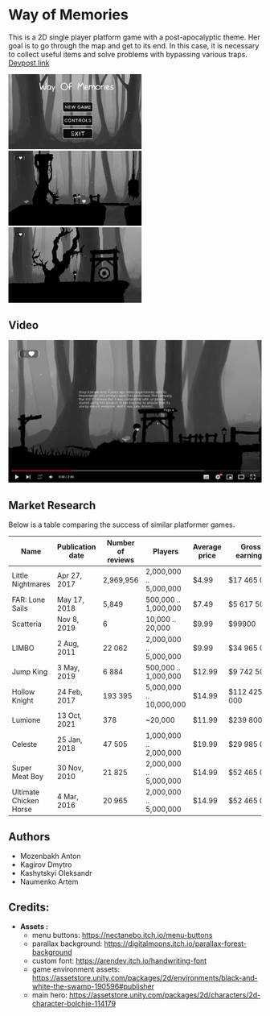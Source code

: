 # Way of Memories
This is a 2D single player platform game with a post-apocalyptic theme. Her goal is to go through the map and get to its end. In this case, it is necessary to collect useful items and solve problems with bypassing various traps. <a href="https://devpost.com/software/way-of-memories" target="_blank">Devpost link</a>

<p float="left">
  <img src="https://github.com/Dmytro27Ind/images/blob/main/way-of-memories-1.png" width="265" />
  <img src="https://github.com/Dmytro27Ind/images/blob/main/way-of-memories-2.png" width="265" />
  <img src="https://github.com/Dmytro27Ind/images/blob/main/way-of-memories-3.png" width="265" />
</p>

## Video
<a href="https://www.youtube.com/watch?v=VV7NYGk6_Gc&t=1s&ab_channel=AntonMozenbakh" target="_blank">![Watch the video](https://github.com/Dmytro27Ind/images/blob/main/way-of-memories-video.PNG)</a>

## Market Research
Below is a table comparing the success of similar platformer games.

| Name                   | Publication date | Number of reviews | Players               | Average price | Gross earnings  |
| ---------------------- | ----------------- | -------------- | ----------------------- | -------------- | ------------ |
| Little Nightmares      | Apr 27, 2017      | 2,969,956      | 2,000,000 .. 5,000,000  | $4.99          | $17 465 000  |
| FAR: Lone Sails        | May 17, 2018      | 5,849          | 500,000 .. 1,000,000    | $7.49          | $5 617 500   |
| Scatteria              | Nov 8, 2019       | 6              | 10,000 .. 20,000        | $9.99          | $99900       |
| LIMBO                  | 2 Aug, 2011       | 22 062         | 2,000,000 .. 5,000,000  | $9.99          | $34 965 000  |
| Jump King              | 3 May, 2019       | 6 884          | 500,000 .. 1,000,000    | $12.99         | $9 742 500   |
| Hollow Knight          | 24 Feb, 2017      | 193 395        | 5,000,000 .. 10,000,000 | $14.99         | $112 425 000 |
| Lumione                | 13 Oct, 2021      | 378            | ~20,000                 | $11.99         | $239 800     |
| Celeste                | 25 Jan, 2018      | 47 505         | 1,000,000 .. 2,000,000  | $19.99         | $29 985 000  |
| Super Meat Boy         | 30 Nov, 2010      | 21 825         | 2,000,000 .. 5,000,000  | $14.99         | $52 465 000  |
| Ultimate Chicken Horse | 4 Mar, 2016       | 20 965         | 2,000,000 .. 5,000,000  | $14.99         | $52 465 000  |

## Authors
- Mozenbakh Anton
- Kagirov Dmytro
- Kashytskyi Oleksandr
- Naumenko Artem

## Credits:
-  **Assets :** 
   -  menu buttons: https://nectanebo.itch.io/menu-buttons
   -  parallax background: https://digitalmoons.itch.io/parallax-forest-background
   -  custom font: https://arendev.itch.io/handwriting-font
   -  game environment assets: https://assetstore.unity.com/packages/2d/environments/black-and-white-the-swamp-190596#publisher
   -  main hero: https://assetstore.unity.com/packages/2d/characters/2d-character-bolchie-114179